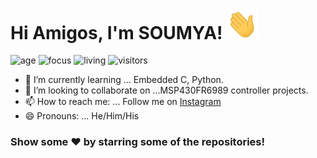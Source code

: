  # Hi Amigos, I'm SOUMYA!  <img src="https://raw.githubusercontent.com/ABSphreak/ABSphreak/master/gifs/Hi.gif" width="50px">
 
 ![age](https://img.shields.io/badge/age-21-red)
 ![focus](https://img.shields.io/badge/focus-Embedded-brightgreen)
 ![living](https://img.shields.io/badge/living-Bhubaneswar-3c9)
 ![visitors](https://windard-visitor-badge.glitch.me/badge?page_id=Soumya-CET.github.profile)
 
 - 🌱 I’m currently learning ... Embedded C, Python.
 - 👯 I’m looking to collaborate on ...MSP430FR6989 controller projects.
 - 📫 How to reach me: ... Follow me on [Instagram](https://www.instagram.com/_soumya_mohanty_)
 - 😄 Pronouns: ... He/Him/His
 
 ### Show some ❤️ by starring some of the repositories!
<!--👋
**Soumya-CET/Soumya-CET** is a ✨ _special_ ✨ repository because its `README.md` (this file) appears on your GitHub profile.

Here are some ideas to get you started:

- 🔭 I’m currently working on ...
- 🌱 I’m currently learning ...
- 👯 I’m looking to collaborate on ...
- 🤔 I’m looking for help with ...
- 💬 Ask me about ...
- 📫 How to reach me: ...
- 😄 Pronouns: ...
- ⚡ Fun fact: ...
-->
